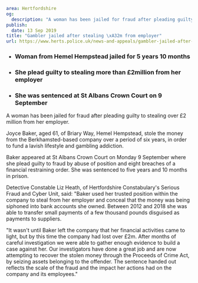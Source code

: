 ```yaml
area: Hertfordshire
og:
  description: "A woman has been jailed for fraud after pleading guilty to stealing over \xA32 million from her employer."
publish:
  date: 13 Sep 2019
title: "Gambler jailed after stealing \xA32m from employer"
url: https://www.herts.police.uk/news-and-appeals/gambler-jailed-after-stealing-2m-from-employer-748
```

* ### Woman from Hemel Hempstead jailed for 5 years 10 months

 * ### She plead guilty to stealing more than £2million from her employer

 * ### She was sentenced at St Albans Crown Court on 9 September

A woman has been jailed for fraud after pleading guilty to stealing over £2 million from her employer.

Joyce Baker, aged 61, of Briary Way, Hemel Hempstead, stole the money from the Berkhamsted-based company over a period of six years, in order to fund a lavish lifestyle and gambling addiction.

Baker appeared at St Albans Crown Court on Monday 9 September where she plead guilty to fraud by abuse of position and eight breaches of a financial restraining order. She was sentenced to five years and 10 months in prison.

Detective Constable Liz Heath, of Hertfordshire Constabulary's Serious Fraud and Cyber Unit, said: "Baker used her trusted position within the company to steal from her employer and conceal that the money was being siphoned into bank accounts she owned. Between 2012 and 2018 she was able to transfer small payments of a few thousand pounds disguised as payments to suppliers.

"It wasn't until Baker left the company that her financial activities came to light, but by this time the company had lost over £2m. After months of careful investigation we were able to gather enough evidence to build a case against her. Our investigators have done a great job and are now attempting to recover the stolen money through the Proceeds of Crime Act, by seizing assets belonging to the offender. The sentence handed out reflects the scale of the fraud and the impact her actions had on the company and its employees."
